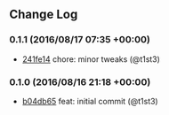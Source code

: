 ## Change Log

### 0.1.1 (2016/08/17 07:35 +00:00)
- [241fe14](https://github.com/t1st3/is-xfce/commit/241fe1480de3fdb69d72fd3b78d4622680a51433) chore: minor tweaks (@t1st3)

### 0.1.0 (2016/08/16 21:18 +00:00)
- [b04db65](https://github.com/t1st3/is-xfce/commit/b04db65a43032729899059f97eb711d00c7d1245) feat: initial commit (@t1st3)